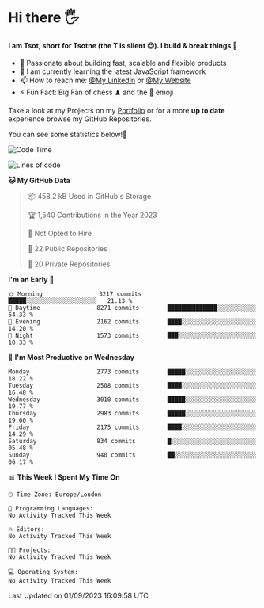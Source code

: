 # Hi there :raised_hand_with_fingers_splayed:
#### I am Tsot, short for Tsotne (the T is silent :wink:). I build & break things :space_invader:
- :telescope: Passionate about building fast, scalable and flexible products
- :seedling: I am currently learning the latest JavaScript framework 
- :mailbox: How to reach me: [@My LinkedIn](https://www.linkedin.com/in/tsotne-gvadzabia/) or [@My Website](https://tsotne.co.uk/contact)
- :zap: Fun Fact: Big Fan of chess ♟ and the 👾 emoji

Take a look at my Projects on my [Portfolio](https://tsotne.co.uk/) or for a more **up to date** experience browse my GitHub Repositories.

You can see some statistics below!:space_invader:
<!--START_SECTION:waka-->
![Code Time](http://img.shields.io/badge/Code%20Time-761%20hrs%202%20mins-blue)

![Lines of code](https://img.shields.io/badge/From%20Hello%20World%20I%27ve%20Written-7.0%20million%20lines%20of%20code-blue)

**🐱 My GitHub Data** 

> 📦 458.2 kB Used in GitHub's Storage 
 > 
> 🏆 1,540 Contributions in the Year 2023
 > 
> 🚫 Not Opted to Hire
 > 
> 📜 22 Public Repositories 
 > 
> 🔑 20 Private Repositories 
 > 
**I'm an Early 🐤** 

```text
🌞 Morning                3217 commits        █████░░░░░░░░░░░░░░░░░░░░   21.13 % 
🌆 Daytime                8271 commits        ██████████████░░░░░░░░░░░   54.33 % 
🌃 Evening                2162 commits        ████░░░░░░░░░░░░░░░░░░░░░   14.20 % 
🌙 Night                  1573 commits        ███░░░░░░░░░░░░░░░░░░░░░░   10.33 % 
```
📅 **I'm Most Productive on Wednesday** 

```text
Monday                   2773 commits        █████░░░░░░░░░░░░░░░░░░░░   18.22 % 
Tuesday                  2508 commits        ████░░░░░░░░░░░░░░░░░░░░░   16.48 % 
Wednesday                3010 commits        █████░░░░░░░░░░░░░░░░░░░░   19.77 % 
Thursday                 2983 commits        █████░░░░░░░░░░░░░░░░░░░░   19.60 % 
Friday                   2175 commits        ████░░░░░░░░░░░░░░░░░░░░░   14.29 % 
Saturday                 834 commits         █░░░░░░░░░░░░░░░░░░░░░░░░   05.48 % 
Sunday                   940 commits         ██░░░░░░░░░░░░░░░░░░░░░░░   06.17 % 
```


📊 **This Week I Spent My Time On** 

```text
🕑︎ Time Zone: Europe/London

💬 Programming Languages: 
No Activity Tracked This Week

🔥 Editors: 
No Activity Tracked This Week

🐱‍💻 Projects: 
No Activity Tracked This Week

💻 Operating System: 
No Activity Tracked This Week
```


 Last Updated on 01/09/2023 16:09:58 UTC
<!--END_SECTION:waka-->
